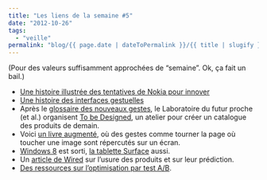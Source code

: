 ```yaml
---
title: "Les liens de la semaine #5"
date: "2012-10-26"
tags:
  - "veille"
permalink: "blog/{{ page.date | dateToPermalink }}/{{ title | slugify }}/"
---
```


(Pour des valeurs suffisamment approchées de “semaine”. Ok, ça fait un bail.)

- [Une histoire illustrée des tentatives de Nokia pour innover](http://static.tumblr.com/jwalc49/Qo9mcgt7l/owm3o.jpg)
- [Une histoire des interfaces gestuelles](http://rhizome.org/editorial/2012/oct/23/prosthetic-knowledge-picks-kinect-genealogy-brief-/)
- Après le [glossaire des nouveaux gestes](http://curiousrituals.wordpress.com/), le Laboratoire du futur proche (et al.) organisent [To be Designed](http://tobedesigned.nearfuturelaboratory.com/), un atelier pour créer un catalogue des produits de demain.
- Voici [un livre augmenté](http://www.fabernovel.com/2012/09/11/electrolibrary-the-future-of-books-is-not-the-tablet/), où des gestes comme tourner la page où toucher une image sont répercutés sur un écran.
- [Windows 8](http://arstechnica.com/information-technology/2012/10/windows-reimagined-a-review-of-windows-8/) est sorti, [la tablette Surface](http://www.theverge.com/2012/10/23/3540550/microsoft-surface-review) aussi.
- Un [article de Wired](http://www.wired.com/design/2012/10/ff-why-products-fail/all/) sur l’usure des produits et sur leur prédiction.
- [Des ressources sur l’optimisation par test A/B](http://www.stumbleupon.com/su/1AxH8c/unbounce.com/?p=13181).
